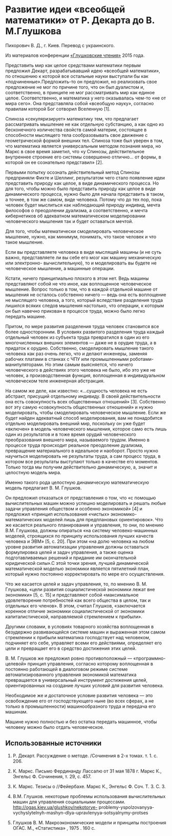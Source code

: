 # Развитие идеи «всеобщей математики» от Р. Декарта до В. М.Глушкова

Пихорович В. Д., г. Киев. Перевод с украинского.

Из материалов конференции [«Глушковские чтения»](../index.md) 2015 года.

Представить мир как целое средствами математики первым предложил Декарт, разрабатывавший идею «всеобщей математики», по отношению к которой все остальные науки выступали бы как «подчиненные».Предложить-то он предложил, но реализовать свое предложение не мог по причине того, что он был дуалистом и, соответственно, в принципе не мог рассматривать мир как единое целое. Соответственно, и математика у него оказывалась чем-то «не от мира сего». Она представляла собой «всеобщую науку», согласно правилам которой Бог сотворил Вселенную [1].

Спиноза «секуляризирует» математику тем, что предлагает рассматривать мышление не как отдельную субстанцию, а как одно из бесконечного количества свойств самой материи, состоящее в способности мыслящего тела сообразовывать свое движение с геометрической формой внешних тел. Спиноза тоже был уверен в том, что математика является универсальным методом познания мира, но Маркс в свое время заметил, что «у Спинозы, действительное внутреннее строение его системы совершенно отлично... от формы, в которой он ее сознательно представил» [2].

Первыми попытку осознать действительный метод Спинозы предприняли Фихте и Шеллинг, результатом чего стало появление идеи представить природу как целое, в виде динамического процесса. Но для того, чтобы можно было представить природу как целое в виде динамического процесса, нужно было для начала представить в таком, а точнее, в том же самом, виде человека. Потому что до тех пор, пока человек будет мыслиться как наблюдающий природу индивид, мечта философов о преодолении дуализма, а соответственно, и мечта кибернетиков об адекватном математическом моделировании человеческого мышления так и будет оставаться мечтой.

Для того, чтобы математически смоделировать человеческое мышление, нужно, как минимум, понимать, что такое человек и что такое мышление.

Если вы представляете человека в виде мыслящей машины (и не суть важно, представляете ли вы себе его мозг как машину механическую или электронно- вычислительную), то и моделировать вы будете не человеческое мышление, а машинные операции.

Кстати, ничего принципиально плохого в этом нет. Ведь машины представляют собой не что иное, как воплощенное человеческое мышление. Вопрос только в том, что в каждой отдельной машине от мышления не осталось собственно ничего — ведь она есть воплощение не мыслящего человека, а того, который вследствие разделения труда лишился всяких следов мышления настолько, что операции, к которым он был навечно прикован в процессе труда, можно было легко передать машине.

Притом, по мере развития разделения труда человек становится все более односторонним. В условиях развитого разделения труда каждый отдельный человек из субъекта труда превратился в один из его многочисленных внешних элементов — даже не в орудие труда, а в придаток к орудию. Собственно, смоделировать мышление такого человека как раз очень легко, что и делают инженеры, заменяя рабочих платами в станках с ЧПУ или промышленными роботами-манипуляторами. Но этим самым выясняется, что ничего человеческого в действиях этого человека не было, ибо это уже не человек, а производственная функция, воплощенная в индивидуальном человеческом теле инженерная абстракция.

На самом же деле, как известно: «...сущность человека не есть абстракт, присущий отдельному индивиду. В своей действительности она есть совокупность всех общественных отношений» [3]. Собственно вот эту самую «совокупность общественных отношений» и нужно моделировать, чтобы смоделировать человеческое мышление. Если же будет найден адекватный способ моделирования, вам не понадобится отдельно моделировать внешний мир, поскольку он уже будет «включен» в модель человеческого мышления, которое само есть лишь один из результатов и в тоже время орудий человеческого преобразования внешнего мира, называемого трудом. Именно в процессе труда происходит реальное преодоление дуализма, превращение материального в идеальное и наоборот. Просто нужно научиться моделировать не результаты труда, а сам процесс труда, в котором все результаты выступают только в качестве его моментов. Только тогда мы получим действительно динамическую, а, значит и целостную модель мира.

Именно такого рода целостную динамическую математическую модель предлагает В. М. Глушков.

Он предложил отказаться от представления о том, что «с помощью вычислительных машин можно успешно моделировать и решать любые задачи управления обществом и особенно экономикой» [4] и предложил «принцип использования «чистых» экономико-математических моделей лишь для предплановых ориентировок». Что же касается реального планирования и управления, то они, по мнению В.М. Глушкова, должны опираться «на систему человеко-машинных моделей, строящихся по принципу использования лучших качеств человека и ЭВМ» [5, c. 20]. При этом «на долю человека на любом уровне развития автоматизации управления должны оставаться формулировка целей и задач управления, а также оценка подготавливаемых решений и придание им окончательной юридической силы».С этой точки зрения, лучшей динамической математической моделью экономики является пятилетний план, который нужно постоянно корректировать по мере его осуществления.

Что же касается целей и задач управления, то, по мнению В. М. Глушкова, «цели развития социалистической экономики лежат вне экономики» [5, с. 15] и представляют собой «максимальное удовлетворение потребностей как всего общества в целом, так и отдельных его членов». В этом, считал Глушков, «заключается коренное отличие экономики социалистической от экономики капиталистической, направляемой стремлением к прибыли».

Другими словами, в условиях товарного хозяйства воплощенная в безудержно развивающейся системе машин и выраженная этом самом стремлении к прибыли математика господствует над человеком, подчиняет его себе, управляет всеми его действиями, определяет его цели и превращает его в средство достижения этих целей.

В. М. Глушков же предложил ровно противоположный — «программно-целевой» принцип управления, согласно которому воплощенная в постоянно работающей в диалоговом режиме системе автоматизированного управления экономикой математика превращается в универсальный инструмент достижения целей, ориентированных на создание лучших условий для развития человека.

Необходимое же и достаточное условие развития человека — это освобождение его от господствующего ныне (во всех сферах, а не только в промышленности) машинообразного труда и передача его машинам.

Машине нужно полностью и без остатка передать машинное, чтобы человеку можно было отдать человеческое.

## Использованные источники

1. Р. Декарт. Рассуждение о методе. /Сочинения в 2-х томах. т. 1. с. 206.

2. К. Маркс. Письмо Фердинанду Лассалю от 31 мая 1878 г. Маркс К., Энгельс Ф. Сочинения, т. 29, с. 457.

3. К. Маркс. Тезисы о //Фейербахе. Маркс К., Энгельс Ф. Соч. Т. 3. С. 3.

4. В.М. Глушков. некоторые проблемы использования вычислительных машин для управления социальными процессами. http://ogas.kiev.ua/glushkov/nekotorye- problemy-yspolzovanyya-vychyslytelnyh-mashyn-dlya-upravlenyya-sotsyalnymy-protses

5. Глушков В. М. Макроэкономические модели и принципы построения ОГАС. М., «Статистика» , 1975 . 160 с.